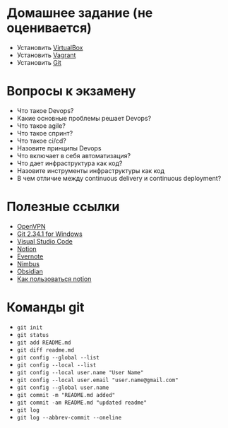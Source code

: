 # Домашнее задание (не оценивается)

- Установить [VirtualBox](https://www.virtualbox.org/wiki/Downloads)
- Установить [Vagrant](https://www.vagrantup.com/downloads.html)
- Установить [Git](https://git-scm.com/downloads)

# Вопросы к экзамену
- Что такое Devops?
- Какие основные проблемы решает Devops?
- Что такое agile?
- Что такое спринт?
- Что такое ci/cd?
- Назовите принципы Devops
- Что включает в себя автоматизация?
- Что дает инфраструктура как код?
- Назовите инструменты инфраструктуры как код
- В чем отличие между continuous delivery и continuous deployment?


# Полезные ссылки

- [OpenVPN](https://www.vpnbook.com/freevpn)
- [Git 2.34.1 for Windows](https://github.com/git-for-windows/git/releases/tag/v2.34.1.windows.1)
- [Visual Studio Code](https://code.visualstudio.com/download)
- [Notion](https://www.notion.so/)
- [Evernote](https://evernote.com)
- [Nimbus](https://nimbusweb.me/)
- [Obsidian](https://obsidian.md/)
- [Как пользоваться notion](https://www.youtube.com/watch?v=r_j9BwckabU)

# Команды git
- `git init`
- `git status`
- `git add README.md`
- `git diff readme.md`
- `git config --global --list`
- `git config --local --list` 
- `git config --local user.name "User Name"`
- `git config --local user.email "user.name@gmail.com"`
- `git config --global user.name`
- `git commit -m "README.md added"`
- `git commit -am README.md "updated readme"`
- `git log`
- `git log --abbrev-commit --oneline`
